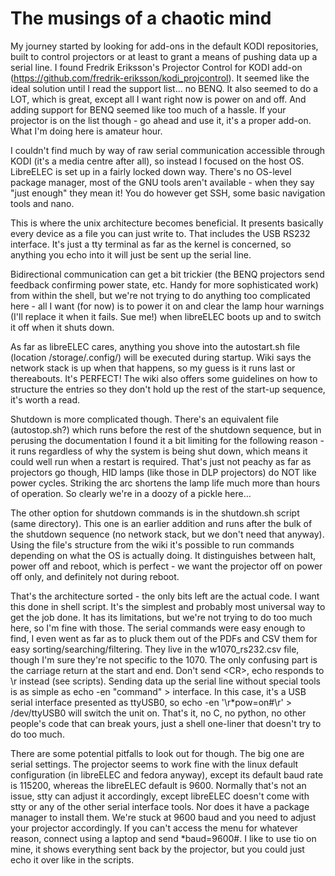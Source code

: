 # The musings of a chaotic mind
My journey started by looking for add-ons in the default KODI repositories, built to control projectors or at least to grant a means of pushing data up a serial line. I found Fredrik Eriksson's Projector Control for KODI add-on (https://github.com/fredrik-eriksson/kodi_projcontrol). It seemed like the ideal solution until I read the support list... no BENQ. It also seemed to do a LOT, which is great, except all I want right now is power on and off. And adding support for BENQ seemed like too much of a hassle. If your projector is on the list though - go ahead and use it, it's a proper add-on. What I'm doing here is amateur hour.

I couldn't find much by way of raw serial communication accessible through KODI (it's a media centre after all), so instead I focused on the host OS.
LibreELEC is set up in a fairly locked down way. There's no OS-level package manager, most of the GNU tools aren't available - when they say "just enough" they mean it! You do however get SSH, some basic navigation tools and nano.

This is where the unix architecture becomes beneficial. It presents basically every device as a file you can just write to. That includes the USB RS232 interface. It's just a tty terminal as far as the kernel is concerned, so anything you echo into it will just be sent up the serial line.

Bidirectional communication can get a bit trickier (the BENQ projectors send feedback confirming power state, etc. Handy for more sophisticated work) from within the shell, but we're not trying to do anything too complicated here - all I want (for now) is to power it on and clear the lamp hour warnings (I'll replace it when it fails. Sue me!) when libreELEC boots up and to switch it off when it shuts down.

As far as libreELEC cares, anything you shove into the autostart.sh file (location /storage/.config/) will be executed during startup. Wiki says the network stack is up when that happens, so my guess is it runs last or thereabouts. It's PERFECT! The wiki also offers some guidelines on how to structure the entries so they don't hold up the rest of the start-up sequence, it's worth a read.

Shutdown is more complicated though. There's an equivalent file (autostop.sh?) which runs before the rest of the shutdown sequence, but in perusing the documentation I found it a bit limiting for the following reason - it runs regardless of why the system is being shut down, which means it could well run when a restart is required. That's just not peachy as far as projectors go though, HID lamps (like those in DLP projectors) do NOT like power cycles. Striking the arc shortens the lamp life much more than hours of operation. So clearly we're in a doozy of a pickle here...

The other option for shutdown commands is in the shutdown.sh script (same directory). This one is an earlier addition and runs after the bulk of the shutdown sequence (no network stack, but we don't need that anyway). Using the file's structure from the wiki it's possible to run commands depending on what the OS is actually doing. It distinguishes between halt, power off and reboot, which is perfect - we want the projector off on power off only, and definitely not during reboot.

That's the architecture sorted - the only bits left are the actual code. I want this done in shell script. It's the simplest and probably most universal way to get the job done. It has its limitations, but we're not trying to do too much here, so I'm fine with those.
The serial commands were easy enough to find, I even went as far as to pluck them out of the PDFs and CSV them for easy sorting/searching/filtering. They live in the w1070_rs232.csv file, though I'm sure they're not specific to the 1070. The only confusing part is the carriage return at the start and end. Don't send \<CR>, echo responds to \r instead (see scripts).
Sending data up the serial line without special tools is as simple as echo -en "command" > interface. In this case, it's a USB serial interface presented as ttyUSB0, so echo -en '\r*pow=on#\r' > /dev/ttyUSB0 will switch the unit on. That's it, no C, no python, no other people's code that can break yours, just a shell one-liner that doesn't try to do too much.

There are some potential pitfalls to look out for though. The big one are serial settings. The projector seems to work fine with the linux default configuration (in libreELEC and fedora anyway), except its default baud rate is 115200, whereas the libreELEC default is 9600. Normally that's not an issue, stty can adjust it accordingly, except libreELEC doesn't come with stty or any of the other serial interface tools. Nor does it have a package manager to install them. We're stuck at 9600 baud and you need to adjust your projector accordingly. If you can't access the menu for whatever reason, connect using a laptop and send *baud=9600#. I like to use tio on mine, it shows everything sent back by the projector, but you could just echo it over like in the scripts.

